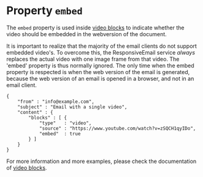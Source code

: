 # Property `embed`

The `embed` property is used inside <a href="/support/json/block-video">video blocks</a>
to indicate whether the video should be embedded in the webversion of the document.

It is important to realize that the majority of the email clients do not
support embedded video's. To overcome this, the ResponsiveEmail service
<i>always</i> replaces the actual video with one image frame from that 
video. The 'embed' property is thus normally ignored. The only time when the embed
property is respected is when the web version of the email is generated,
because the web version of an email is opened in a browser, and not in
an email client.

    {
        "from" : "info@example.com",
        "subject" : "Email with a single video",
        "content" : {
            "blocks" : [ {
                "type"   : "video",
                "source" : "https://www.youtube.com/watch?v=zSQCH1qyIDo",
                "embed"  : true
            } ]
        }
    }

For more information and more examples, please check the documentation
of <a href="/support/json/block-video">video blocks</a>.
